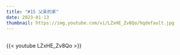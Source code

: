 ```yaml
---
title: "#15 父亲的家"
date: 2023-01-13
thumbnail: https://img.youtube.com/vi/LZxHE_Zv8Qo/hqdefault.jpg
---
```


## <!--more-->

{{< youtube LZxHE_Zv8Qo >}}
